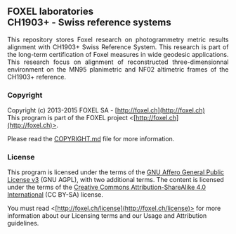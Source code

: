 ## FOXEL laboratories<br />CH1903+ - Swiss reference systems

<p align="justify">
This repository stores Foxel research on photogrammetry metric results alignment with CH1903+ Swiss Reference System. This research is part of the long-term certification of Foxel measures in wide geodesic applications. This research focus on alignment of reconstructed three-dimensionnal environment on the MN95 planimetric and NF02 altimetric frames of the CH1903+ reference.
</p>


### Copyright

Copyright (c) 2013-2015 FOXEL SA - [http://foxel.ch](http://foxel.ch)<br />
This program is part of the FOXEL project <[http://foxel.ch](http://foxel.ch)>.

Please read the [COPYRIGHT.md](COPYRIGHT.md) file for more information.


### License

This program is licensed under the terms of the
[GNU Affero General Public License v3](http://www.gnu.org/licenses/agpl.html)
(GNU AGPL), with two additional terms. The content is licensed under the terms
of the
[Creative Commons Attribution-ShareAlike 4.0 International](http://creativecommons.org/licenses/by-sa/4.0/)
(CC BY-SA) license.

You must read <[http://foxel.ch/license](http://foxel.ch/license)> for more
information about our Licensing terms and our Usage and Attribution guidelines.

